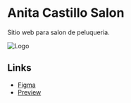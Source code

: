 
# Anita Castillo Salon

Sitio web para salon de peluqueria.

![Logo](https://i.imgur.com/WmGl0vi.png)
## Links

 - [Figma](https://www.figma.com/file/rpOj4jZEhjE8nn07Swnhay/Anita-Castillo?node-id=21%3A2)
 - [Preview](https://juancsalvatierra.github.io/anita-castillo-salon/)
